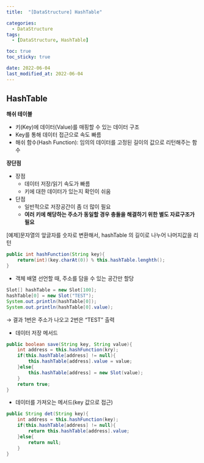 ```yaml
---
title:  "[DataStructure] HashTable" 

categories:
  - DataStructure
tags:
  - [DataStructure, HashTable]

toc: true
toc_sticky: true

date: 2022-06-04
last_modified_at: 2022-06-04
---
```


## HashTable


****해쉬 테이블****

-   키(Key)에 데이터(Value)를 매핑할 수 있는 데이터 구조
-   Key를 통해 데이터 접근으로 속도 빠름
-   해쉬 함수(Hash Function): 임의의 데이터를 고정된 길이의 값으로 리턴해주는 함수

**장단점**

-   장점
    -   데이터 저장/읽기 속도가 빠름
    -   키에 대한 데이터가 있는지 확인이 쉬움
-   단점
    -   일반적으로 저장공간이 좀 더 많이 필요
    -   **여러 키에 해당하는 주소가 동일할 경우 충돌을 해결하기 위한 별도 자료구조가 필요**

\[예제\]문자열의 앞글자를 숫자로 변환해서, hashTable 의 길이로 나누어 나머지값을 리턴

```java
public int hashFunction(String key){
	return(int)(key.charAt(0)) % this.hashTable.lenghth();
}
```

-   객체 배열 선언할 때, 주소를 담을 수 있는 공간만 할당

```java
Slot[] hashTable = new Slot[100];
hashTable[0] = new Slot("TEST");
System.out.println(hashTable[0]);
System.out.println(hashTable[0].value);
```

→ 결과 1번은 주소가 나오고 2번은 “TEST” 출력

-   데이터 저장 메서드

```java
public boolean save(String key, String value){
	int address = this.hashFunction(kry);
	if(this.hashTable[address] != null){
		this.hashTable[address].value = value;
	}else{
		this.hashTable[address] = new Slot(value);
	}
	return true;
}
```

-   데이터를 가져오는 메서드(key 값으로 접근)

```java
public String det(String key){
	int address = this.hashFunction(key);
	if(this.hashTable[address] != null){
		return this.hashTable[address].value;
	}else{
		return null;
	}
}
```
